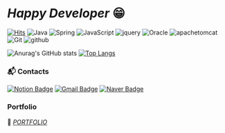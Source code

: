 # *Happy Developer* 😁
[![Hits](https://hits.seeyoufarm.com/api/count/incr/badge.svg?url=https%3A%2F%2Fgithub.com%2FYongJinPark91%2FYongJinPark91&count_bg=%235BB0FF&title_bg=%23BBB9B9&icon=&icon_color=%23FFFFFF&title=Visit&edge_flat=false)](https://hits.seeyoufarm.com)
![Java](https://img.shields.io/badge/Java-007396.svg?&style=flat&logo=Java&logoColor=white)
![Spring](https://img.shields.io/badge/Spring-6DB33F.svg?&style=flat&logo=Spring&logoColor=white)
![JavaScript](https://img.shields.io/badge/JavaScript-F7DF1E.svg?&style=flat&logo=JavaScript&logoColor=white)
![jquery](https://img.shields.io/badge/jquery-0769AD.svg?&style=flat&logo=jquery&logoColor=white)
![Oracle](https://img.shields.io/badge/Oracle-F80000.svg?&style=flat&logo=Oracle&logoColor=white)
![apachetomcat](https://img.shields.io/badge/apachetomcat-F8DC75.svg?&style=flat&logo=apachetomcat&logoColor=white)
![Git](https://img.shields.io/badge/Git-F05032.svg?&style=flat&logo=Git&logoColor=white)
![github](https://img.shields.io/badge/github-181717.svg?&style=flat&logo=github&logoColor=white)

![Anurag's GitHub stats](https://github-readme-stats.vercel.app/api?username=YongJinPark91&show_icons=true&theme=graywhite)
[![Top Langs](https://github-readme-stats.vercel.app/api/top-langs/?username=YongJinPark91&layout=compact)](https://github.com/anuraghazra/github-readme-stats)

### :mailbox_with_mail: Contacts
[![Notion Badge](http://img.shields.io/badge/Notion-black?style=flat&logo=notion&link=https://bit.ly/3QvGyud)](https://bit.ly/3QvGyud)
[![Gmail Badge](https://img.shields.io/badge/Gmail-d14836?style=flat&logo=Gmail&logoColor=white&link=mailto:skylock45@gmail.com)](mailto:skylock45@gmail.com)
[![Naver Badge](https://img.shields.io/badge/Naver-03C75A?style=flat&logo=Naver&logoColor=white&link=mailto:skylock45@naver.com)](mailto:skylock45@naver.com)

### Portfolio
🌱  <I>[PORTFOLIO](https://bit.ly/3QpT4eQ)</I>    



